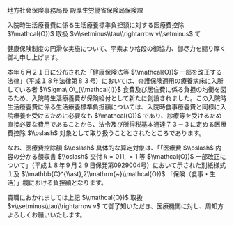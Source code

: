地方社会保険事務局長 殿厚生労働省保険局保険課

入院時生活療養費に係る生活療養標準負担額に対する医療費控除 $\\mathcal{O})$ 取扱 $v\\setminus\\tau\\rightarrow v\\setminus$ て

健康保険制度の円滑な実施について、平素より格段の御協力、御尽力を賜り厚く御礼申し上げます。

本年６月２１日に公布された「健康保険法等 $\\mathcal{O})$ 一部を改正する法律」（平成１８年法律第８３号）においては、介護保険適用の療養病床に入所している者 $\\Sigma\ O\_{\\mathcal{I}}$ 食費及び居住費に係る負担の均衡を図るため、入院時生活療養費が保険給付として新たに創設されました。この入院時生活療養費に係る生活療養標準負担額については、入院時食事療養費と同様に入院療養を受けるために必要なも $\\mathcal{O})$ であり、診療等を受けるため直接必要な費用であることから、法令及び所得税基本通達７３－３に定める医療費控除 $\\oslash$ 対象として取り扱うこととされたところであります。

なお、医療費控除額 $\\oslash$ 具体的な算定対象は、「「医療費 $\\oslash$ 内容の分かる領収書 $\\oslash$ 交付 $k=011,=1$ 等 $\\mathcal{O})$ 一部改正について」（平成１８年９月２９日保発第0929004号）において示された別紙様式１及 $\\mathbb{C}^{\\ast},2\\mathrm{~}\\mathcal{O})$ 「保険（食事・生活）」欄における負担額となります。

貴職におかれましては上記 $\\mathcal{O})$ 取扱 $v\\setminus\\tau\\rightarrow v$ て御了知いただき、医療機関に対し、周知方よろしくお願いいたします。